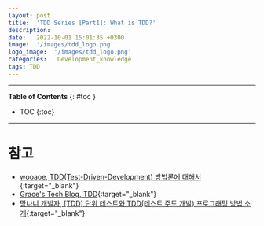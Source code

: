 ```yaml
---
layout: post
title:  'TDD Series [Part1]: What is TDD?'
description: 
date:   2022-10-01 15:01:35 +0300
image:  '/images/tdd_logo.png'
logo_image:  '/images/tdd_logo.png'
categories:   Development_knowledge
tags: TDD
---
```

---

**Table of Contents**
{: #toc }
*  TOC
{:toc}

---


# 참고

- [wooaoe, TDD(Test-Driven-Development) 방법론에 대해서](https://wooaoe.tistory.com/33){:target="_blank"}
- [Grace's Tech Blog, TDD](https://libertegrace.tistory.com/tag/%E2%9C%94%EF%B8%8FTDD){:target="_blank"}
- [망나니 개발자, [TDD] 단위 테스트와 TDD(테스트 주도 개발) 프로그래밍 방법 소개](https://mangkyu.tistory.com/182){:target="_blank"}